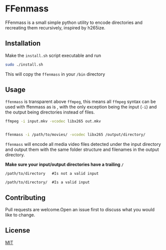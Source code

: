 # FFenmass

FFenmass is a small simple python utility to encode directories and recreating them recursively, inspired by h265ize.







## Installation

Make the `install.sh` script executable and run

```bash
sudo ./install.sh
```
This will copy the `ffenmass` in your `/bin` directory

## Usage

`ffenmass` is transparent above `ffmpeg`, this means all `ffmpeg` syntax can be used with ffenmass as is , with the only exception being the input (`-i`) and the output being directories instead of files.

```bash
ffmpeg -i input.mkv -vcodec libx265 out.mkv


ffenmass -i /path/to/movies/ -vcodec libx265 /output/directory/
```

`ffenmass` will encode all media video files detected under the input directory and output them with the same folder structure and filenames in the output directory.

**Make sure your input/output directories have a trailing `/`**
```
/path/to/directory   #Is not a valid input

/path/to/directory/  #Is a valid input
```


## Contributing
Pull requests are welcome.Open an issue first to discuss what you would like to change.


## License
[MIT](https://choosealicense.com/licenses/mit/)
